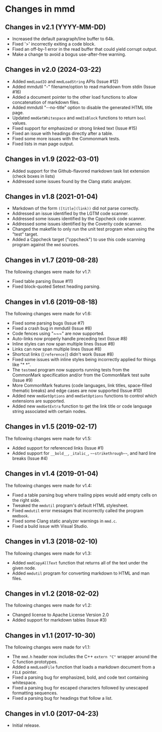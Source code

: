 Changes in mmd
==============


Changes in v2.1 (YYYY-MM-DD)
----------------------------

- Increased the default paragraph/line buffer to 64k.
- Fixed '>' incorrectly exiting a code block.
- Fixed an off-by-1 error in the read buffer that could yield corrupt output.
- Make a change to avoid a bogus use-after-free warning.


Changes in v2.0 (2024-03-22)
----------------------------

- Added `mmdLoadIO` and `mmdLoadString` APIs (Issue #12)
- Added mmdutil "-" filename/option to read markdown from stdin (Issue #16)
- Added a document pointer to the other load functions to allow concatenation of
  markdown files.
- Added mmdutil "--no-title" option to disable the generated HTML title page.
- Updated `mmdGetWhitespace` and `mmdIsBlock` functions to return `bool` values.
- Fixed support for emphasized or strong linked text (Issue #15)
- Fixed an issue with headings directly after a table.
- Fixed some more issues with the Commonmark tests.
- Fixed lists in man page output.


Changes in v1.9 (2022-03-01)
----------------------------

- Added support for the Github-flavored markdown task list extension (check
  boxes in lists)
- Addressed some issues found by the Clang static analyzer.


Changes in v1.8 (2021-01-04)
----------------------------

- Markdown of the form `([title](link))` did not parse correctly.
- Addressed an issue identified by the LGTM code scanner.
- Addressed some issues identified by the Cppcheck code scanner.
- Addressed some issues identified by the Coverity code scanner.
- Changed the makefile to only run the unit test program when using the "test"
  target.
- Added a Cppcheck target ("cppcheck") to use this code scanning program against
  the `mmd` sources.


Changes in v1.7 (2019-08-28)
----------------------------

The following changes were made for v1.7:

- Fixed table parsing (Issue #11)
- Fixed block-quoted Setext heading parsing.


Changes in v1.6 (2019-08-18)
----------------------------

The following changes were made for v1.6:

- Fixed some parsing bugs (Issue #7)
- Fixed a crash bug in mmdutil (Issue #8)
- Code fences using "~~~" are now supported.
- Auto-links now properly handle preceding text (Issue #8)
- Inline styles can now span multiple lines (Issue #8)
- Links can now span multiple lines (Issue #8)
- Shortcut links (`[reference]`) didn't work (Issue #8)
- Fixed some issues with inline styles being incorrectly applied for things
  like "* *".
- The `testmmd` program now supports running tests from the CommonMark
  specification and/or from the CommonMark test suite (Issue #9)
- More CommonMark features (code languages, link titles, space-filled thematic
  breaks) and edge cases are now supported (Issue #10)
- Added new `mmdGetOptions` and `mmdSetOptions` functions to control which
  extensions are supported.
- Added new `mmdGetExtra` function to get the link title or code language
  string associated with certain nodes.


Changes in v1.5 (2019-02-17)
----------------------------

The following changes were made for v1.5:

- Added support for referenced links (Issue #1)
- Added support for `__bold__`, `_italic_`, `~~strikethrough~~`, and hard
  line breaks (Issue #4)


Changes in v1.4 (2019-01-04)
----------------------------

The following changes were made for v1.4:

- Fixed a table parsing bug where trailing pipes would add empty cells on the
  right side.
- Tweaked the `mmdutil` program's default HTML stylesheet.
- Fixed `mmdutil` error messages that incorrectly called the program `mmdbook`.
- Fixed some Clang static analyzer warnings in `mmd.c`.
- Fixed a build issue with Visual Studio.


Changes in v1.3 (2018-02-10)
----------------------------

The following changes were made for v1.3:

- Added `mmdCopyAllText` function that returns all of the text under the given
  node.
- Added `mmdutil` program for converting markdown to HTML and man files.


Changes in v1.2 (2018-02-02)
----------------------------

The following changes were made for v1.2:

- Changed license to Apache License Version 2.0
- Added support for markdown tables (Issue #3)


Changes in v1.1 (2017-10-30)
----------------------------

The following changes were made for v1.1:

- The `mmd.h` header now includes the C++ `extern "C"` wrapper around the C
  function prototypes.
- Added a `mmdLoadFile` function that loads a markdown document from a `FILE`
  pointer.
- Fixed a parsing bug for emphasized, bold, and code text containing whitespace.
- Fixed a parsing bug for escaped characters followed by unescaped formatting
  sequences.
- Fixed a parsing bug for headings that follow a list.

Changes in v1.0 (2017-04-23)
----------------------------

- Initial release.
